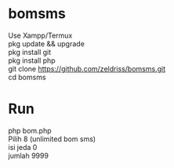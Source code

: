 # bomsms

Use Xampp/Termux <br> 
pkg update && upgrade <br> 
pkg install git <br> 
pkg install php <br> 
git clone https://github.com/zeldriss/bomsms.git <br>
cd bomsms <br>

# Run

php bom.php <br> 
Pilih 8 (unlimited bom sms) <br> 
isi jeda 0 <br> 
jumlah 9999 <br>

